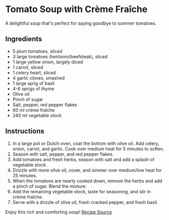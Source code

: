 # Tomato Soup with Crème Fraîche

A delightful soup that's perfect for saying goodbye to summer tomatoes.

## Ingredients

- 5 plum tomatoes, sliced
- 3 large tomatoes (heirloom/beefsteak), sliced
- 1 large yellow onion, largely diced
- 1 carrot, sliced
- 1 celery heart, sliced
- 4 garlic cloves, smashed
- 1 large sprig of basil
- 4-6 sprigs of thyme
- Olive oil
- Pinch of sugar
- Salt, pepper, red pepper flakes
- 60 ml crème fraîche
- 240 ml vegetable stock

## Instructions

1. In a large pot or Dutch oven, coat the bottom with olive oil. Add celery, onion, carrot, and garlic. Cook over medium heat for 5 minutes to soften.
2. Season with salt, pepper, and red pepper flakes.
3. Add tomatoes and fresh herbs, season with salt and add a splash of vegetable stock.
4. Drizzle with more olive oil, cover, and simmer over medium/low heat for 25 minutes.
5. When the tomatoes are nearly cooked down, remove the herbs and add a pinch of sugar. Blend the mixture.
6. Add the remaining vegetable stock, taste for seasoning, and stir in crème fraîche.
7. Serve with a drizzle of olive oil, fresh cracked pepper, and fresh basil.

Enjoy this rich and comforting soup! [Recipe Source](https://www.instagram.com/p/CxvSdvwu3RO/)
